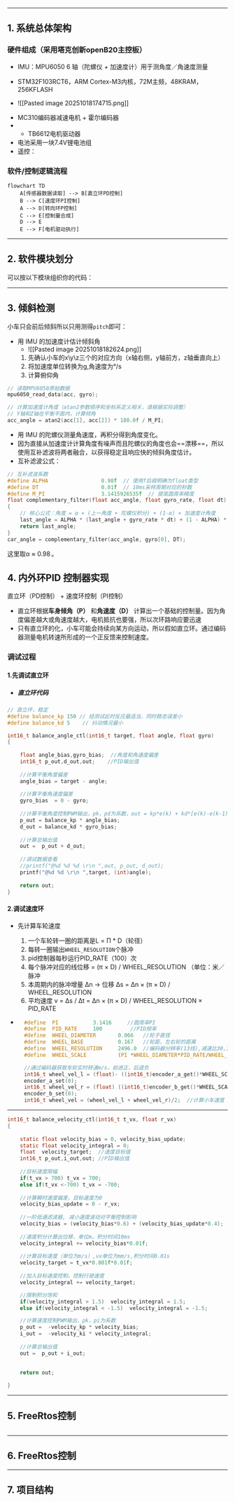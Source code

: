 
---

## 1. 系统总体架构

### 硬件组成（采用塔克创新openB20主控板）
- IMU：MPU6050 6 轴（陀螺仪 + 加速度计）用于测角度／角速度测量
* STM32F103RCT6，ARM Cortex-M3内核，72M主频，48KRAM，256KFLASH
- ![[Pasted image 20251018174715.png]]

* MC310编码器减速电机 + 霍尔编码器 
* + TB6612电机驱动器
* 电池采用一块7.4V锂电池组
* 遥控：

### 软件/控制逻辑流程

```mermaid
flowchart TD
    A[传感器数据读取] --> B[直立环PD控制]
    B --> C[速度环PI控制]
    A --> D[转向环P控制]
    C --> E[控制量合成]
    D --> E
    E --> F[电机驱动执行]
```

---

## 2. 软件模块划分

可以按以下模块组织你的代码：



---

## 3. 倾斜检测

小车只会前后倾斜所以只用测得`pitch`即可：


* 用 IMU 的加速度计估计倾斜角
	* ![[Pasted image 20251018182624.png]]
	1. 先确认小车的x\y\z三个的对应方向（x轴右侧，y轴前方，z轴垂直向上）
	2. 将加速度单位转换为g,角速度为°/s
	3. 计算俯仰角

```C
// 读取MPU6050原始数据
mpu6050_read_data(acc, gyro);

// 计算加速度计角度（atan2参数顺序和坐标系定义相关，请根据实际调整）
// Y轴和Z轴在平衡平面内，计算倾角
acc_angle = atan2(acc[1], acc[2]) * 180.0f / M_PI;
```
* 用 IMU 的陀螺仪测量角速度，再积分得到角度变化。
* 因为直接从加速度计计算角度有噪声而且陀螺仪的角度也会==漂移==，所以使用互补滤波将两者融合，以获得稳定且响应快的倾斜角度估计。 
* 互补滤波公式：
  
```c
// 互补滤波系数
#define ALPHA                 0.98f  // 使用f后缀明确为float类型
#define DT                    0.01f  // 10ms采样周期对应的秒数
#define M_PI                  3.1415926535f  // 提高圆周率精度
float complementary_filter(float acc_angle, float gyro_rate, float dt)
{
    // 核心公式：角度 = α × (上一角度 + 陀螺仪积分) + (1-α) × 加速度计角度
    last_angle = ALPHA * (last_angle + gyro_rate * dt) + (1 - ALPHA) * acc_angle;
    return last_angle;
} 
car_angle = complementary_filter(acc_angle, gyro[0], DT);
```
  
  这里取α ≈ 0.98 。

## 4. 内外环PID 控制器实现
直立环（PD控制） + 速度环控制（PI控制）
 - 直立环根据**车身倾角（P）** 和**角速度（D）** 计算出一个基础的控制量。因为角度偏差越大或角速度越大，电机抵抗也要强，所以次环路响应要迅速
 - 只有直立环的化，小车可能会持续向某方向运动，所以假如直立环。通过编码器测量电机转速所形成的一个正反馈来控制速度。
 
### 调试过程
#### 1.先调试直立环

- ##### 直立环代码

```c
// 直立环，稳定
#define balance_kp 150 // 经测试此时反应最适当，同时稳态误差小
#define balance_kd 5	// 抖动情况最小

int16_t balance_angle_ctl(int16_t target, float angle, float gyro)
{ 
	
	float angle_bias,gyro_bias;  //角度和角速度偏差
	int16_t p_out,d_out,out;    //PID输出值
	
	//计算平衡角度偏差
	angle_bias = target - angle;  
	
	//计算平衡角速度偏差
	gyro_bias  = 0 - gyro;  
	
	//计算平衡角度控制PWM输出，pk，pd为系数，out = kp*e(k) + kd*[e(k)-e(k-1)]
	p_out = balance_kp * angle_bias;
	d_out = balance_kd * gyro_bias;
	
	//计算总输出值
	out =  p_out + d_out;
	
	//调试数据查看
	//printf("@%d %d %d \r\n ",out, p_out, d_out); 
	printf("@%d %d \r\n ",target, (int)angle); 
	
	return out;
}
```

#### 2.调试速度环
- 先计算车轮速度
	1. 一个车轮转一圈的距离是L = Π * D（轮径）
	2. 每转一圈输出`WHEEL_RESOLUTION`个脉冲
	3. pid控制器每秒运行PID_RATE（100）次
	4. 每个脉冲对应的线位移 = (π × D) / WHEEL_RESOLUTION （单位：米／脉冲
	5. 本周期内的脉冲增量 Δn → 位移 Δs = Δn × (π × D) / WHEEL_RESOLUTION
	6. 平均速度 v = Δs / Δt = Δn × (π × D) / WHEEL_RESOLUTION × PID_RATE
	
- 
  ```C
	#define  PI           3.1416     //圆周率PI
	#define  PID_RATE     100         //PID频率
	#define  WHEEL_DIAMETER	      0.066	  //轮子直径
	#define  WHEEL_BASE           0.167	  //轮距，左右轮的距离
	#define  WHEEL_RESOLUTION     2496.0  //编码器分辨率(13线),减速比30,13x30x4=1560
	#define  WHEEL_SCALE          (PI *WHEEL_DIAMETER*PID_RATE/WHEEL_RESOLUTION)  //轮子速度m/s与编码器转换系数

    //通过编码器获取车轮实时转速m/s，前进正，后退负
	int16_t wheel_vel_l = (float)- ((int16_t)encoder_a_get()*WHEEL_SCALE);  //左轮转速
	encoder_a_set(0);
	int16_t wheel_vel_r = (float) ((int16_t)encoder_b_get()*WHEEL_SCALE);  //右轮转速
	encoder_b_set(0);	
	int16_t wheel_vel = (wheel_vel_l + wheel_vel_r)/2;	//计算小车速度	
  ```
---
```C
int16_t balance_velocity_ctl(int16_t t_vx, float r_vx)
{ 
	
	static float velocity_bias = 0, velocity_bias_update;
	static float velocity_integral = 0;
	float  velocity_target;  //速度目标值
	int16_t p_out,i_out,out; //PID输出值
	
	//目标速度限幅
	if(t_vx > 700) t_vx = 700;
	else if(t_vx <-700) t_vx = -700;
	
	//计算瞬时速度偏差，目标速度为0
	velocity_bias_update = 0 - r_vx;
	
	//一阶低通滤波器, 减小速度波动对平衡控制影响
	velocity_bias = (velocity_bias*0.6) + (velocity_bias_update*0.4); 
	
	//速度积分计算出位移，单位m，积分时间10ms
	velocity_integral += velocity_bias*0.01f;  
	
	//计算目标速度（单位为m/s）,vx单位为mm/s,积分时间0.01s
	velocity_target = t_vx*0.001f*0.01f;
	
	//加入目标速度控制，控制行驶速度
	velocity_integral += velocity_target; 

	//限制积分饱和
	if(velocity_integral > 1.5)  velocity_integral = 1.5;
	else if(velocity_integral < -1.5)  velocity_integral = -1.5;

	//计算速度控制PWM输出，pk，pi为系数
	p_out =  -velocity_kp * velocity_bias;
	i_out =  -velocity_ki * velocity_integral;
	
	//计算总输出值
	out =  p_out + i_out;
	
	
	return out;

}
```

---

## 5. FreeRtos控制

```c
```

---

## 6. FreeRtos控制



---

## 7. 项目结构

```

```


